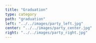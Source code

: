 ```yaml
---
title: "Graduation"
type: category
path: "graduation"
left: "../../images/party_left.jpg"
center: "../../images/party_center.jpg"
right: "../../images/party_right.jpg"
---
```

